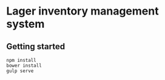 
# Lager inventory management system

## Getting started

```
npm install
bower install
gulp serve
```
